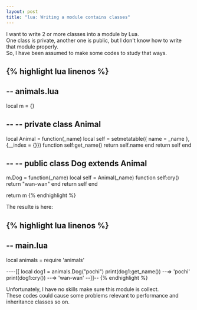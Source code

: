 ```yaml
---
layout: post
title: "lua: Writing a module contains classes"
---
```


I want to write 2 or more classes into a module by Lua.<br>
One class is private, another one is public, but I don't know how to write that module properly.<br>
So, I have been assumed to make some codes to study that ways.

{% highlight lua linenos %}
--
-- animals.lua
--

local m = {}

--
-- private class Animal
--
local Animal = function(_name)
   local self = setmetatable({
      name = _name
   }, {__index = {}})
   function self:get_name()
      return self.name
   end
   return self
end

--
-- public class Dog extends Animal
--
m.Dog = function(_name)
   local self = Animal(_name)
   function self:cry()
      return "wan-wan"
   end
   return self
end

return m
{% endhighlight %}

The resulte is here:

{% highlight lua linenos %}
--
-- main.lua
--
local animals = require 'animals'

----[[
local dog1 = animals.Dog("pochi")
print(dog1:get_name()) --=> 'pochi'
print(dog1:cry())  --=> 'wan-wan'
--]]--
{% endhighlight %}

Unfortunately, I have no skills make sure this module is collect.<br>
These codes could cause some problems relevant to performance and inheritance classes so on.
